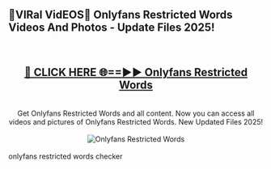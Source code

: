 <h2>🔴VIRal VidEOS🔴 Onlyfans Restricted Words Videos And Photos - Update Files 2025!</h2>
<br>
<div align="center">
<h2><a href="https://virallinks.top/odZfE0" rel="nofollow">🔴 CLICK HERE 🌐==►► Onlyfans Restricted Words</a></h2>
<br>
Get Onlyfans Restricted Words and all content. Now you can access all videos and pictures of Onlyfans Restricted Words. New Updated Files 2025!
<br>
<br>
<a href="https://virallinks.top/odZfE0" rel="nofollow" data-target="animated-image.originalLink"><img src="https://i.imgur.com/dJHk4Zq.gif)" alt="Onlyfans Restricted Words" style="max-width: 100%; display: inline-block;" data-target="animated-image.originalImage"></a>
</div>
<br>
onlyfans restricted words checker